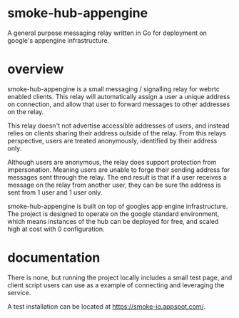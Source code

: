 # smoke-hub-appengine

A general purpose messaging relay written in Go for deployment on google's 
appengine infrastructure.

# overview

smoke-hub-appengine is a small messaging / signalling relay for webrtc enabled clients. 
This relay will automatically assign a user a unique address on connection, and allow
that user to forward messages to other addresses on the relay. 

This relay doesn't not advertise accessible addresses of users, and instead relies on 
clients sharing their address outside of the relay. From this relays perspective, 
users are treated anonymously, identified by their address only. 

Although users are anonymous, the relay does support protection from impersonation. Meaning
users are unable to forge their sending address for messages sent through the relay. The end 
result is that if a user receives a message on the relay from another user, they can be sure 
the address is sent from 1 user and 1 user only. 

smoke-hub-appengine is built on top of googles app engine infrastructure. The project
is designed to operate on the google standard environment, which means instances of 
the hub can be deployed for free, and scaled high at cost with 0 configuration.

# documentation

There is none, but running the project locally includes a small test page, and client script
users can use as a example of connecting and leveraging the service.

A test installation can be located at https://smoke-io.appspot.com/.

